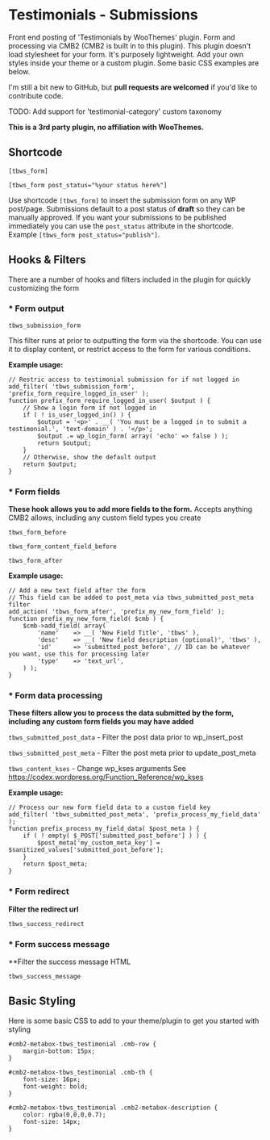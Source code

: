# Testimonials - Submissions
Front end posting of 'Testimonials by WooThemes' plugin. Form and processing via CMB2 (CMB2 is built in to this plugin). This plugin doesn't load stylesheet for your form. It's purposely lightweight. Add your own styles inside your theme or a custom plugin. Some basic CSS examples are below.

I'm still a bit new to GitHub, but **pull requests are welcomed** if you'd like to contribute code.

TODO: Add support for 'testimonial-category' custom taxonomy

**This is a 3rd party plugin, no affiliation with WooThemes.**

## Shortcode
`[tbws_form]`

`[tbws_form post_status="%your status here%"]`

Use shortcode `[tbws_form]` to insert the submission form on any WP post/page.
Submissions default to a post status of **draft** so they can be manually approved.
If you want your submissions to be published immediately you can use the `post_status` attribute in the shortcode. Example `[tbws_form post_status="publish"]`.

## Hooks & Filters
There are a number of hooks and filters included in the plugin for quickly customizing the form

### * Form output
`tbws_submission_form`

This filter runs at prior to outputting the form via the shortcode. You can use it to display content, or restrict access to the form for various conditions.

**Example usage:**
```
// Restric access to testimonial submission for if not logged in
add_filter( 'tbws_submission_form', 'prefix_form_require_logged_in_user' );
function prefix_form_require_logged_in_user( $output ) {
    // Show a login form if not logged in
    if ( ! is_user_logged_in() ) {
        $output = '<p>' . __( 'You must be a logged in to submit a testimonial.', 'text-domain' ) . '</p>';
        $output .= wp_login_form( array( 'echo' => false ) );
        return $output;
    }
    // Otherwise, show the default output
    return $output;
}
```

### * Form fields
**These hook allows you to add more fields to the form.**
Accepts anything CMB2 allows, including any custom field types you create

`tbws_form_before`

`tbws_form_content_field_before`

`tbws_form_after`

**Example usage:**
```
// Add a new text field after the form
// This field can be added to post_meta via tbws_submitted_post_meta filter
add_action( 'tbws_form_after', 'prefix_my_new_form_field' );
function prefix_my_new_form_field( $cmb ) {
    $cmb->add_field( array(
        'name'    => __( 'New Field Title', 'tbws' ),
        'desc'    => __( 'New field description (optional)', 'tbws' ),
        'id'      => 'submitted_post_before', // ID can be whatever you want, use this for processing later
        'type'    => 'text_url',
    ) );
}
```

### * Form data processing
**These filters allow you to process the data submitted by the form, including any custom form fields you may have added**

`tbws_submitted_post_data` - Filter the post data prior to wp_insert_post

`tbws_submitted_post_meta` - Filter the post meta prior to update_post_meta

`tbws_content_kses` - Change wp_kses arguments
See https://codex.wordpress.org/Function_Reference/wp_kses

**Example usage:**
```
// Process our new form field data to a custom field key
add_filter( 'tbws_submitted_post_meta', 'prefix_process_my_field_data' );
function prefix_process_my_field_data( $post_meta ) {
	if ( ! empty( $_POST['submitted_post_before'] ) ) {
		$post_meta['my_custom_meta_key'] = $sanitized_values['submitted_post_before'];
	}
	return $post_meta;
}
```

### * Form redirect
**Filter the redirect url**

`tbws_success_redirect`

### * Form success message
**Filter the success message HTML

`tbws_success_message`

## Basic Styling
Here is some basic CSS to add to your theme/plugin to get you started with styling
```
#cmb2-metabox-tbws_testimonial .cmb-row {
	margin-bottom: 15px;
}

#cmb2-metabox-tbws_testimonial .cmb-th {
	font-size: 16px;
	font-weight: bold;
}

#cmb2-metabox-tbws_testimonial .cmb2-metabox-description {
	color: rgba(0,0,0,0.7);
	font-size: 14px;
}
```
